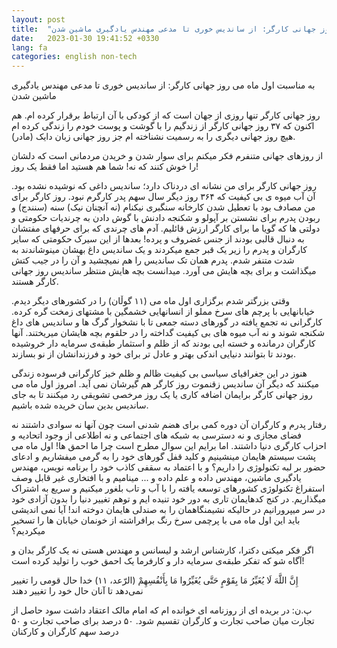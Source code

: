 ```yaml
---
layout: post
title:  "بە مناسبت اول ماه می روز جهانی کارگر: از ساندیس خوری تا مدعی مهندس یادگیری ماشین شدن"
date:   2023-01-30 19:41:52 +0330
lang: fa
categories: english non-tech
---
```

 
بە مناسبت اول ماه می روز جهانی کارگر: از ساندیس خوری تا مدعی مهندس یادگیری ماشین شدن


روز جهانی کارگر تنها روزی از جهان است که از کودکی با آن ارتباط برقرار کرده ام. هم اکنون که ۳۷ روز جهانی کارگر از زندگیم را با گوشت و پوست خودم را زندگی کرده ام هیچ روز جهانی دیگری را به رسمیت نشناخته ام جز روز جهانی زبان دایک (مادر).

از روزهای جهانی متنفرم فکر میکنم برای سوار شدن و خریدن مردمانی است که دلشان را خوش کنند که نه! شما هم هستید اما فقط یک روز!


روز جهانی کارگر برای من نشانه ای دردناک دارد؛ ساندیس داغی که نوشیده نشده بود.‌ آن ‌آب میوه ی بی کیفیت که ۳۶۴ روز دیگر سال سهم پدر کارگرم نبود. روز کارگر برای من مصادف بود با تعطیل شدن کارخانه سنگبری نیکنام (نه آنچنان نیک) سنه (سنندج) و ربودن پدرم برای نشستن بر آپولو و شکنجه دادنش با گوش دادن به چرندیات حکومتی و دولتی ها که گویا ما برای کارگر ارزش قائلیم. آدم های چرندی که برای حرفهای مفتشان به دنبال قالبی بودند از جنس غضروف و پرده! بعدها از این سیرک حکومتی که سایر کارگران و پدرم را زیر یک قبر جمع میکردند و یک ساندیس داغ بهشان مینوشاندند به شدت متنفر شدم. پدرم همان تک ساندیس را هم نمیچشید و آن را در جیب کتش میگذاشت و برای بچه هایش می آورد. میدانست بچه هایش منتظر ساندیس روز جهانی کارگر هستند.


وقتی بزرگتر شدم برگزاری اول ماه می (۱۱ گوڵان) را در کشورهای دیگر دیدم. خیابانهایی با پرچم های سرخ مملو از انسانهایی خشمگین با مشتهای زمخت گره کرده. کارگرانی نه تجمع یافته در گورهای دسته جمعی تا با نشخوار گرگ ها و ساندیس های داغ شکنجه شوند و نه آب میوه های بی کیفیت گداخته را در حلقوم بچه هایشان میریختند. آنها کارگران درمانده و خسته ایی بودند که از ظلم و استثمار طبقه‌ی سرمایه دار خروشیده بودند تا بتوانند دنیایی اندکی بهتر و عادل تر برای خود و فرزندانشان از نو بسازند.

هنوز در این جغرافیای سیاسی بی کیفیت ظالم و ظلم خیز کارگرانی فرسوده زندگی میکنند که دیگر آن ساندیس زقنموت روز کارگر هم گیرشان نمی آید. امروز اول ماه می روز جهانی کارگر برایمان اضافه کاری یا یک روز مرخصی تشویقی رد میکنند تا به جای ساندیس بدین سان خریده شده باشیم.


رفتار پدرم و کارگران آن دوره کمی برای هضم شدنی است چون آنها نه سوادی داشتند نه فضای مجازی و نه دسترسی به شبکه های اجتماعی و نه اطلاعی از وجود اتحادیه و احزاب کارگری دنیا داشتند. اما برایم این سوال مطرح است چرا ما احمق ها! اول ماه می پشت سیستم هایمان مینشینیم و کلید قفل گورهای خود را به گرمی میفشاریم و ادعای حضور بر لبه تکنولوژی را داریم؟ و با اعتماد به سقفی کاذب خود را برنامه نویس، مهندس یادگیری ماشین، مهندس داده و علم داده و ... مینامیم و با افتخاری غیر قابل وصف استفراغ تکنولوژی کشورهای توسعه یافته را با آب و تاب بلغور میکنیم و سریع به اشتراک میگذاریم. در کنج کدهایمان تاری به دور خود تنیده ایم و توهم تغییر دنیا را بدون آزادی خود در سر میپرورانیم در حالیکه نشیمنگاهمان را به صندلی هایمان دوخته اند! آیا نمی اندیشی باید این اول ماه می با پرچمی سرخ رنگ برافراشته از خونمان خیابان ها را تسخیر میکردیم؟

اگر فکر میکنی دکترا، کارشناس ارشد و لیسانس و مهندس هستی نه یک کارگر بدان و آگاه شو که تفکر طبقه‌ی سرمایه دار و کارفرما یک احمق خوب را تولید کرده است!

إِنَّ اللَّهَ لَا يُغَيِّرُ مَا بِقَوْمٍ حَتَّى يُغَيِّرُوا مَا بِأَنْفُسِهِمْ (الرّعد، ۱۱)  خدا حال قومی را تغییر نمی‌دهد تا آنان حال خود را تغییر دهند

پ.ن: در بریده ای از روزنامه ای خوانده ام که امام مالک اعتقاد داشت سود حاصل از تجارت میان صاحب تجارت و کارگران تقسیم شود. ۵۰ درصد برای صاحب تجارت و ۵۰ درصد سهم کارگران و کارکنان
